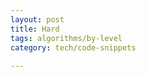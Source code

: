 ```yaml
---
layout: post
title: Hard
tags: algorithms/by-level
category: tech/code-snippets
 
---
```


<script src="https://gist.github.com/selimslab/28dce41a46b96c556421c58dfb5acbc9.js"></script>



